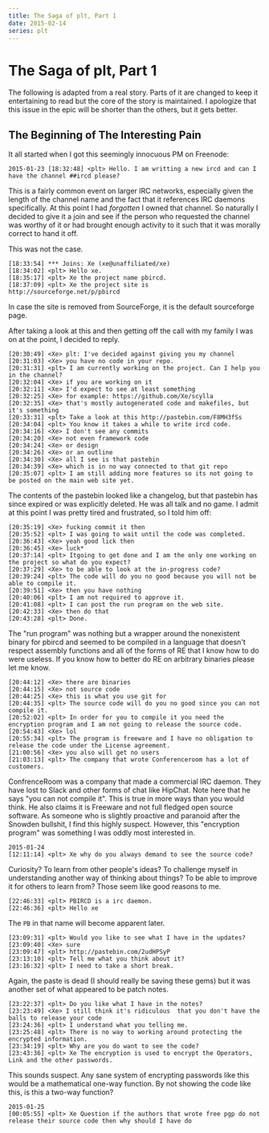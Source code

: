 ```yaml
---
title: The Saga of plt, Part 1
date: 2015-02-14
series: plt
---
```


The Saga of plt, Part 1
=======================

The following is adapted from a real story. Parts of it are changed to keep it
entertaining to read but the core of the story is maintained. I apologize that
this issue in the epic will be shorter than the others, but it gets better.

The Beginning of The Interesting Pain
-------------------------------------

It all started when I got this seemingly innocuous PM on Freenode:

```
2015-01-23 [18:32:48] <plt> Hello. I am writting a new ircd and can I have the channel ##ircd please?
```

This is a fairly common event on larger IRC networks, especially given the
length of the channel name and the fact that it references IRC daemons
specifically. At this point I had *forgotten* I owned that channel. So
naturally I decided to give it a join and see if the person who requested the
channel was worthy of it or had brought enough activity to it such that it was
morally correct to hand it off.

This was not the case.

```
[18:33:54] *** Joins: Xe (xe@unaffiliated/xe)
[18:34:02] <plt> Hello xe.
[18:35:17] <plt> Xe the project name pbircd.
[18:37:09] <plt> Xe the project site is http://sourceforge.net/p/pbircd
```

In case the site is removed from SourceForge, it is the default sourceforge
page.

After taking a look at this and then getting off the call with my family I was
on at the point, I decided to reply.

```
[20:30:49] <Xe> plt: I've decided against giving you my channel
[20:31:03] <Xe> you have no code in your repo.
[20:31:31] <plt> I am currently working on the project. Can I help you in the channel?
[20:32:04] <Xe> if you are working on it
[20:32:11] <Xe> I'd expect to see at least something
[20:32:25] <Xe> for example: https://github.com/Xe/scylla
[20:32:35] <Xe> that's mostly autogenerated code and makefiles, but it's something
[20:33:31] <plt> Take a look at this http://pastebin.com/F8MH3fSs
[20:34:04] <plt> You know it takes a while to write ircd code.
[20:34:16] <Xe> I don't see any commits
[20:34:20] <Xe> not even framework code
[20:34:24] <Xe> or design
[20:34:26] <Xe> or an outline
[20:34:30] <Xe> all I see is that pastebin
[20:34:39] <Xe> which is in no way connected to that git repo
[20:35:07] <plt> I am still adding more features so its not going to be posted on the main web site yet.
```

The contents of the pastebin looked like a changelog, but that pastebin has
since expired or was explicitly deleted. He was all talk and no game. I admit
at this point I was pretty tired and frustrated, so I told him off:

```
[20:35:19] <Xe> fucking commit it then
[20:35:52] <plt> I was going to wait until the code was completed.
[20:36:43] <Xe> yeah good lick then
[20:36:45] <Xe> luck*
[20:37:14] <plt> Itgoing to get done and I am the only one working on the project so what do you expect?
[20:37:29] <Xe> to be able to look at the in-progress code?
[20:39:24] <plt> The code will do you no good because you will not be able to compile it.
[20:39:51] <Xe> then you have nothing
[20:40:06] <plt> I am not required to approve it.
[20:41:08] <plt> I can post the run program on the web site.
[20:42:33] <Xe> then do that
[20:43:28] <plt> Done.
```

The "run program" was nothing but a wrapper around the nonexistent binary for
pbircd and seemed to be compiled in a language that doesn't respect assembly
functions and all of the forms of RE that I know how to do were useless. If you
know how to better do RE on arbitrary binaries please let me know.

```
[20:44:12] <Xe> there are binaries
[20:44:15] <Xe> not source code
[20:44:25] <Xe> this is what you use git for
[20:44:35] <plt> The source code will do you no good since you can not compile it.
[20:52:02] <plt> In order for you to compile it you need the encryption program and I am not going to release the source code.
[20:54:43] <Xe> lol
[20:55:34] <plt> The program is freeware and I have no obligation to release the code under the License agreement.
[21:00:56] <Xe> you also will get no users
[21:03:13] <plt> The company that wrote Conferenceroom has a lot of customers.
```

ConfrenceRoom was a company that made a commercial IRC daemon. They have lost
to Slack and other forms of chat like HipChat. Note here that he says "you can
not compile it". This is true in more ways than you would think. He also claims
it is Freeware and not full fledged open source software. As someone who is
slightly proactive and paranoid after the Snowden bullshit, I find this highly
suspect. However, this "encryption program" was something I was oddly most
interested in.

```
2015-01-24
[12:11:14] <plt> Xe why do you always demand to see the source code?
```

Curiosity? To learn from other people's ideas? To challenge myself in
understanding another way of thinking about things? To be able to improve it
for others to learn from? Those seem like good reasons to me.

```
[22:46:33] <plt> PBIRCD is a irc daemon.
[22:46:36] <plt> Hello xe
```

The `PB` in that name will become apparent later.

```
[23:09:31] <plt> Would you like to see what I have in the updates?
[23:09:40] <Xe> sure
[23:09:47] <plt> http://pastebin.com/2udHPSyP
[23:13:10] <plt> Tell me what you think about it?
[23:16:32] <plt> I need to take a short break.
```

Again, the paste is dead (I should really be saving these gems) but it was
another set of what appeared to be patch notes.

```
[23:22:37] <plt> Do you like what I have in the notes?
[23:23:49] <Xe> I still think it's ridiculous  that you don't have the balls to release your code
[23:24:36] <plt> I understand what you telling me.
[23:25:48] <plt> There is no way to working around protecting the encrypted information.
[23:34:19] <plt> Why are you do want to see the code?
[23:43:36] <plt> Xe The encryption is used to encrypt the Operators, Link and the other passwords.
```

This sounds suspect. Any sane system of encrypting passwords like this would be
a mathematical one-way function. By not showing the code like this, is this
a two-way function?

```
2015-01-25
[00:05:55] <plt> Xe Question if the authors that wrote free pgp do not release their source code then why should I have do
```
